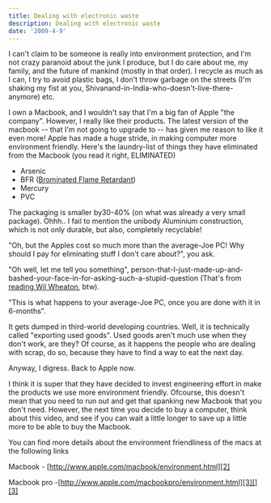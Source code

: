 ```yaml
---
title: Dealing with electronic waste
description: Dealing with electronic waste
date: '2009-4-9'
---
```


I can't claim to be someone is really into environment protection, and I'm not crazy paranoid about the junk I produce, but I do care about me, my family, and the future of mankind (mostly in that order). I recycle as much as I can, I try to avoid plastic bags, I don't throw garbage on the streets (I'm shaking my fist at you, Shivanand-in-India-who-doesn't-live-there-anymore) etc.

I own a Macbook, and I wouldn't say that I'm a big fan of Apple "the company". However, I really like their products. The latest version of the macbook -- that I'm not going to upgrade to -- has given me reason to like it even more! Apple has made a huge stride, in making computer more environment friendly. Here's the laundry-list of things they have eliminated from the Macbook (you read it right, ELIMINATED)

* Arsenic
* BFR ([Brominated Flame Retardant][0])
* Mercury
* PVC

The packaging is smaller by30-40% (on what was already a very small package). Ohhh.. I fail to mention the unibody Aluminium construction, which is not only durable, but also, completely recyclable!

"Oh, but the Apples cost so much more than the average-Joe PC! Why should I pay for eliminating stuff I don't care about?", you ask.

"Oh well, let me tell you something", person-that-I-just-made-up-and-bashed-your-face-in-for-asking-such-a-stupid-question (That's from [reading Wil Wheaton][1], btw).

"This is what happens to your average-Joe PC, once you are done with it in 6-months".

It gets dumped in third-world developing countries. Well, it is technically called "exporting used goods". Used goods aren't much use when they don't work, are they? Of course, as it happens the people who are dealing with scrap, do so, because they have to find a way to eat the next day.

Anyway, I digress. Back to Apple now.

I think it is super that they have decided to invest engineering effort in make the products we use more environment friendly. Ofcourse, this doesn't mean that you need to run out and get that spanking new Macbook that you don't need. However, the next time you decide to buy a computer, think about this video, and see if you can wait a little longer to save up a little more to be able to buy the Macbook.

You can find more details about the environment friendliness of the macs at the following links

Macbook - [http://www.apple.com/macbook/environment.html][2]

[][2]Macbook pro -[http://www.apple.com/macbookpro/environment.html][3][][3]


[0]: http://en.wikipedia.org/wiki/Brominated_flame_retardant
[1]: http://wilwheaton.typepad.com/wwdnbackup/2009/03/operation-crazy-idea-presents-the-criminal-minds-production-diary-the-audio-version.html
[2]: http://www.apple.com/macbook/environment.html
[3]: http://www.apple.com/macbookpro/environment.html
